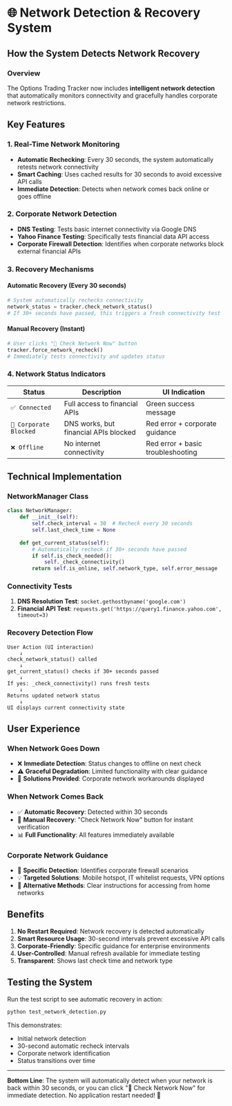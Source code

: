 # 🌐 Network Detection & Recovery System

## How the System Detects Network Recovery

### Overview
The Options Trading Tracker now includes **intelligent network detection** that automatically monitors connectivity and gracefully handles corporate network restrictions.

## Key Features

### 1. **Real-Time Network Monitoring** 
- **Automatic Rechecking**: Every 30 seconds, the system automatically retests network connectivity
- **Smart Caching**: Uses cached results for 30 seconds to avoid excessive API calls
- **Immediate Detection**: Detects when network comes back online or goes offline

### 2. **Corporate Network Detection**
- **DNS Testing**: Tests basic internet connectivity via Google DNS
- **Yahoo Finance Testing**: Specifically tests financial data API access
- **Corporate Firewall Detection**: Identifies when corporate networks block external financial APIs

### 3. **Recovery Mechanisms**

#### Automatic Recovery (Every 30 seconds)
```python
# System automatically rechecks connectivity
network_status = tracker.check_network_status()
# If 30+ seconds have passed, this triggers a fresh connectivity test
```

#### Manual Recovery (Instant)
```python
# User clicks "🔄 Check Network Now" button
tracker.force_network_recheck()
# Immediately tests connectivity and updates status
```

### 4. **Network Status Indicators**

| Status | Description | UI Indication |
|--------|-------------|---------------|
| `✅ Connected` | Full access to financial APIs | Green success message |
| `🏢 Corporate Blocked` | DNS works, but financial APIs blocked | Red error + corporate guidance |
| `❌ Offline` | No internet connectivity | Red error + basic troubleshooting |

## Technical Implementation

### NetworkManager Class
```python
class NetworkManager:
    def __init__(self):
        self.check_interval = 30  # Recheck every 30 seconds
        self.last_check_time = None
        
    def get_current_status(self):
        # Automatically recheck if 30+ seconds have passed
        if self.is_check_needed():
            self._check_connectivity()
        return self.is_online, self.network_type, self.error_message
```

### Connectivity Tests
1. **DNS Resolution Test**: `socket.gethostbyname('google.com')`
2. **Financial API Test**: `requests.get('https://query1.finance.yahoo.com', timeout=3)`

### Recovery Detection Flow
```
User Action (UI interaction) 
    ↓
check_network_status() called
    ↓
get_current_status() checks if 30+ seconds passed
    ↓
If yes: _check_connectivity() runs fresh tests
    ↓
Returns updated network status
    ↓
UI displays current connectivity state
```

## User Experience

### When Network Goes Down
- ❌ **Immediate Detection**: Status changes to offline on next check
- ⚠️ **Graceful Degradation**: Limited functionality with clear guidance
- 🔧 **Solutions Provided**: Corporate network workarounds displayed

### When Network Comes Back
- ✅ **Automatic Recovery**: Detected within 30 seconds
- 🔄 **Manual Recovery**: "Check Network Now" button for instant verification
- 📊 **Full Functionality**: All features immediately available

### Corporate Network Guidance
- 🏢 **Specific Detection**: Identifies corporate firewall scenarios
- 💡 **Targeted Solutions**: Mobile hotspot, IT whitelist requests, VPN options
- 📱 **Alternative Methods**: Clear instructions for accessing from home networks

## Benefits

1. **No Restart Required**: Network recovery is detected automatically
2. **Smart Resource Usage**: 30-second intervals prevent excessive API calls
3. **Corporate-Friendly**: Specific guidance for enterprise environments
4. **User-Controlled**: Manual refresh available for immediate testing
5. **Transparent**: Shows last check time and network type

## Testing the System

Run the test script to see automatic recovery in action:
```bash
python test_network_detection.py
```

This demonstrates:
- Initial network detection
- 30-second automatic recheck intervals
- Corporate network identification
- Status transitions over time

---

**Bottom Line**: The system will automatically detect when your network is back within 30 seconds, or you can click "🔄 Check Network Now" for immediate detection. No application restart needed! 🚀
